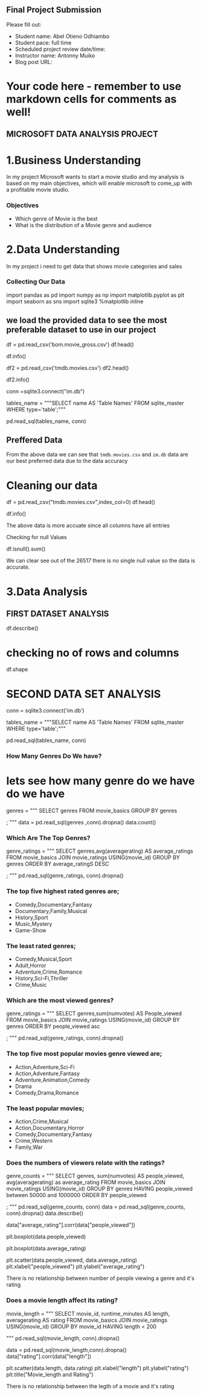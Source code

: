 ## Final Project Submission

Please fill out:
* Student name:  Abel Otieno Odhiambo
* Student pace:  full time
* Scheduled project review date/time: 
* Instructor name: Antonny Muiko
* Blog post URL:


# Your code here - remember to use markdown cells for comments as well!


   ##                      MICROSOFT DATA ANALYSIS PROJECT

# 1.Business Understanding

In my project Microsoft wants to start a movie studio and my analysis is based on my main objectives, which will enable microsoft to come_up with a profitable movie studio.

### Objectives

* Which genre of Movie is the best
* What is the distribution of a Movie genre and audience

# 2.Data Understanding

In my project i need to get data that shows movie categories and sales

### Collecting Our Data

import pandas as pd
import numpy as np
import matplotlib.pyplot as plt
import seaborn as sns
import sqlite3
%matplotlib inline

## we load the provided data to see the most preferable dataset to use in our project 

df = pd.read_csv('bom.movie_gross.csv')
df.head()

df.info()

df2 = pd.read_csv('tmdb.movies.csv')
df2.head()

df2.info()

conn =sqlite3.connect("im.db")

tables_name = """SELECT name 
                      AS 'Table Names' 
                      FROM sqlite_master 
                      WHERE type='table';"""

pd.read_sql(tables_name, conn)

## Preffered Data

 From the above data we can see that  `tmdb.movies.csv`   and  `im.db`  data are our best preferred data due to the data accuracy
  
  

# Cleaning our data

df = pd.read_csv("tmdb.movies.csv",index_col=0)
df.head()

df.info()

The above data is more accuate since all columns have all entries

Checking for null Values

df.isnull().sum()

We can clear see out of the 26517 there is no single null value so the data is accurate.

# 3.Data Analysis

## FIRST DATASET ANALYSIS 

df.describe()

# checking no of rows and columns
df.shape















# SECOND DATA SET ANALYSIS

conn = sqlite3.connect('im.db')

tables_name = """SELECT name 
                      AS 'Table Names' 
                      FROM sqlite_master 
                      WHERE type='table';"""

pd.read_sql(tables_name, conn)

### How Many Genres Do We have?

# lets see how many genre do we have do we have
genres = """
   SELECT genres
     FROM movie_basics
 GROUP BY genres

;
"""
data = pd.read_sql(genres ,conn).dropna()
data.count()

### Which Are The Top Genres?

genre_ratings = """
   SELECT genres,avg(averagerating) AS average_ratings
     FROM movie_basics
     JOIN movie_ratings
    USING(movie_id)
 GROUP BY genres
 ORDER BY average_ratingS DESC
 


;
"""
pd.read_sql(genre_ratings, conn).dropna()

### The top five highest rated genres are;
* Comedy,Documentary,Fantasy	
* Documentary,Family,Musical	
* History,Sport	                
* Music,Mystery	                
* Game-Show	                    

### The least rated genres;
* Comedy,Musical,Sport	
* Adult,Horror	
* Adventure,Crime,Romance	
* History,Sci-Fi,Thriller	
* Crime,Music	

### Which are the most viewed genres?

genre_ratings = """
   SELECT genres,sum(numvotes) AS People_viewed
     FROM movie_basics
     JOIN movie_ratings
    USING(movie_id)
 GROUP BY genres
 ORDER BY people_viewed asc

 


;
"""
pd.read_sql(genre_ratings, conn).dropna()

### The top five most popular movies genre viewed are;
* Action,Adventure,Sci-Fi	
* Action,Adventure,Fantasy	
* Adventure,Animation,Comedy	
* Drama	
* Comedy,Drama,Romance	

### The least popular movies;
* Action,Crime,Musical	
* Action,Documentary,Horror	
* Comedy,Documentary,Fantasy	
* Crime,Western	
* Family,War	


### Does the numbers of viewers relate with the ratings?

genre_counts = """
   SELECT genres, sum(numvotes) AS people_viewed, avg(averagerating) as average_rating
     FROM movie_basics
     JOIN movie_ratings
    USING(movie_id)
 GROUP BY genres
 HAVING people_viewed between 50000 and 1000000
 ORDER BY people_viewed
 



;
"""
pd.read_sql(genre_counts, conn)
data = pd.read_sql(genre_counts, conn).dropna()
data.describe()

data["average_rating"].corr(data["people_viewed"])

plt.boxplot(data.people_viewed)

plt.boxplot(data.average_rating)

plt.scatter(data.people_viewed, data.average_rating)
plt.xlabel("people_viewed")
plt.ylabel("average_rating")

There is no relationship between number of people viewing a genre and it's rating

### Does a movie length affect its rating?

movie_length = """
  SELECT movie_id, runtime_minutes AS length, averagerating AS rating
    FROM movie_basics
    JOIN movie_ratings
    USING(movie_id)
GROUP BY movie_id
HAVING length < 200

    


"""
pd.read_sql(movie_length, conn).dropna()

data = pd.read_sql(movie_length,conn).dropna()
data["rating"].corr(data["length"])

plt.scatter(data.length, data.rating)
plt.xlabel("length")
plt.ylabel("rating")
plt.title("Movie_length and Rating")

There is no relationship between the legth of a movie and it's rating

